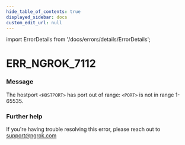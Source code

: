 ```yaml
---
hide_table_of_contents: true
displayed_sidebar: docs
custom_edit_url: null
---
```


import ErrorDetails from '/docs/errors/details/ErrorDetails';

# ERR_NGROK_7112

### Message
The hostport `<HOSTPORT>` has port out of range: `<PORT>` is not in range 1-65535.

### Further help
If you're having trouble resolving this error, please reach out to [support@ngrok.com](mailto:support@ngrok.com?subject=Help%20with%20ERR_NGROK_7112)

<ErrorDetails error='err_ngrok_7112' />
